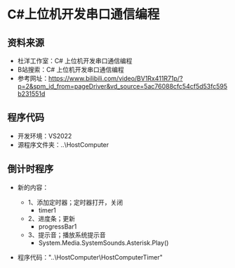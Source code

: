 # C#上位机开发串口通信编程

## 资料来源

- 杜洋工作室：C# 上位机开发串口通信编程
- B站搜索：C# 上位机开发串口通信编程
- 参考网址：https://www.bilibili.com/video/BV1Rx411R71p/?p=2&spm_id_from=pageDriver&vd_source=5ac76088cfc54cf5d53fc595b231551d

## 程序代码

- 开发环境：VS2022
- 源程序文件夹：..\HostComputer

## 倒计时程序

- 新的内容：
  - 1、添加定时器；定时器打开，关闭
    - timer1
  - 2、进度条；更新
    - progressBar1
  - 3、提示音；播放系统提示音
    - System.Media.SystemSounds.Asterisk.Play()

- 程序代码："..\HostComputer\HostComputerTimer"


